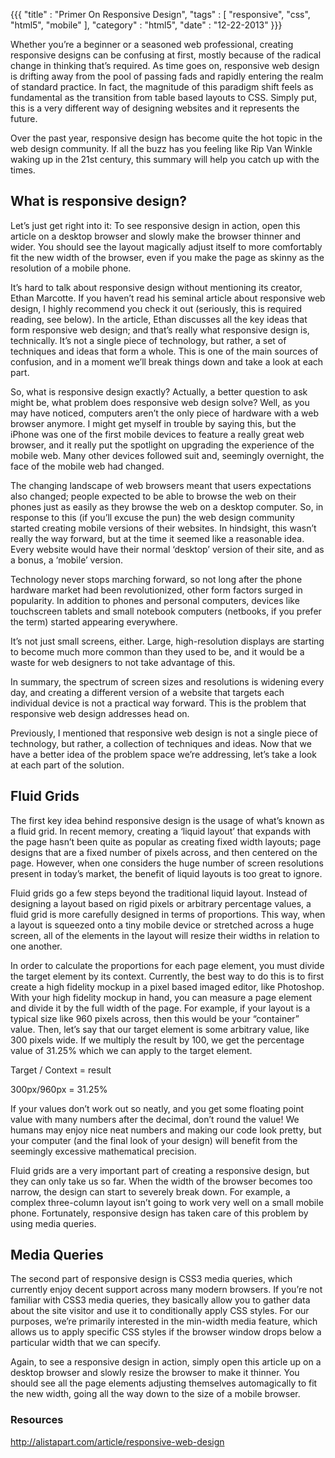 {{{
    "title"    : "Primer On Responsive Design",
    "tags"     : [ "responsive", "css", "html5", "mobile" ],
    "category" : "html5",
    "date"     : "12-22-2013"
}}}

Whether you’re a beginner or a seasoned web professional, creating responsive designs can be confusing at first, mostly because of the radical change in thinking that’s required. As time goes on, responsive web design is drifting away from the pool of passing fads and rapidly entering the realm of standard practice. In fact, the magnitude of this paradigm shift feels as fundamental as the transition from table based layouts to CSS. Simply put, this is a very different way of designing websites and it represents the future.

Over the past year, responsive design has become quite the hot topic in the web design community. If all the buzz has you feeling like Rip Van Winkle waking up in the 21st century, this summary will help you catch up with the times.

## What is responsive design? ##

Let’s just get right into it: To see responsive design in action, open this article on a desktop browser and slowly make the browser thinner and wider. You should see the layout magically adjust itself to more comfortably fit the new width of the browser, even if you make the page as skinny as the resolution of a mobile phone.

It’s hard to talk about responsive design without mentioning its creator, Ethan Marcotte. If you haven’t read his seminal article about responsive web design, I highly recommend you check it out (seriously, this is required reading, see below). In the article, Ethan discusses all the key ideas that form responsive web design; and that’s really what responsive design is, technically. It’s not a single piece of technology, but rather, a set of techniques and ideas that form a whole. This is one of the main sources of confusion, and in a moment we’ll break things down and take a look at each part.

So, what is responsive design exactly? Actually, a better question to ask might be, what problem does responsive web design solve? Well, as you may have noticed, computers aren’t the only piece of hardware with a web browser anymore. I might get myself in trouble by saying this, but the iPhone was one of the first mobile devices to feature a really great web browser, and it really put the spotlight on upgrading the experience of the mobile web. Many other devices followed suit and, seemingly overnight, the face of the mobile web had changed.

The changing landscape of web browsers meant that users expectations also changed; people expected to be able to browse the web on their phones just as easily as they browse the web on a desktop computer. So, in response to this (if you’ll excuse the pun) the web design community started creating mobile versions of their websites. In hindsight, this wasn’t really the way forward, but at the time it seemed like a reasonable idea. Every website would have their normal ‘desktop’ version of their site, and as a bonus, a ‘mobile’ version.

Technology never stops marching forward, so not long after the phone hardware market had been revolutionized, other form factors surged in popularity. In addition to phones and personal computers, devices like touchscreen tablets and small notebook computers (netbooks, if you prefer the term) started appearing everywhere.

It’s not just small screens, either. Large, high-resolution displays are starting to become much more common than they used to be, and it would be a waste for web designers to not take advantage of this.

In summary, the spectrum of screen sizes and resolutions is widening every day, and creating a different version of a website that targets each individual device is not a practical way forward. This is the problem that responsive web design addresses head on.

Previously, I mentioned that responsive web design is not a single piece of technology, but rather, a collection of techniques and ideas. Now that we have a better idea of the problem space we’re addressing, let’s take a look at each part of the solution.

## Fluid Grids ##

The first key idea behind responsive design is the usage of what’s known as a fluid grid. In recent memory, creating a ‘liquid layout’ that expands with the page hasn’t been quite as popular as creating fixed width layouts; page designs that are a fixed number of pixels across, and then centered on the page. However, when one considers the huge number of screen resolutions present in today’s market, the benefit of liquid layouts is too great to ignore.

Fluid grids go a few steps beyond the traditional liquid layout. Instead of designing a layout based on rigid pixels or arbitrary percentage values, a fluid grid is more carefully designed in terms of proportions. This way, when a layout is squeezed onto a tiny mobile device or stretched across a huge screen, all of the elements in the layout will resize their widths in relation to one another.

In order to calculate the proportions for each page element, you must divide the target element by its context. Currently, the best way to do this is to first create a high fidelity mockup in a pixel based imaged editor, like Photoshop. With your high fidelity mockup in hand, you can measure a page element and divide it by the full width of the page. For example, if your layout is a typical size like 960 pixels across, then this would be your “container” value. Then, let’s say that our target element is some arbitrary value, like 300 pixels wide. If we multiply the result by 100, we get the percentage value of 31.25% which we can apply to the target element.

Target / Context = result

300px/960px = 31.25%

If your values don’t work out so neatly, and you get some floating point value with many numbers after the decimal, don’t round the value! We humans may enjoy nice neat numbers and making our code look pretty, but your computer (and the final look of your design) will benefit from the seemingly excessive mathematical precision.

Fluid grids are a very important part of creating a responsive design, but they can only take us so far. When the width of the browser becomes too narrow, the design can start to severely break down. For example, a complex three-column layout isn’t going to work very well on a small mobile phone. Fortunately, responsive design has taken care of this problem by using media queries.

## Media Queries ##

The second part of responsive design is CSS3 media queries, which currently enjoy decent support across many modern browsers. If you’re not familiar with CSS3 media queries, they basically allow you to gather data about the site visitor and use it to conditionally apply CSS styles. For our purposes, we’re primarily interested in the min-width media feature, which allows us to apply specific CSS styles if the browser window drops below a particular width that we can specify.

Again, to see a responsive design in action, simply open this article up on a desktop browser and slowly resize the browser to make it thinner. You should see all the page elements adjusting themselves automagically to fit the new width, going all the way down to the size of a mobile browser.

### Resources ###

http://alistapart.com/article/responsive-web-design